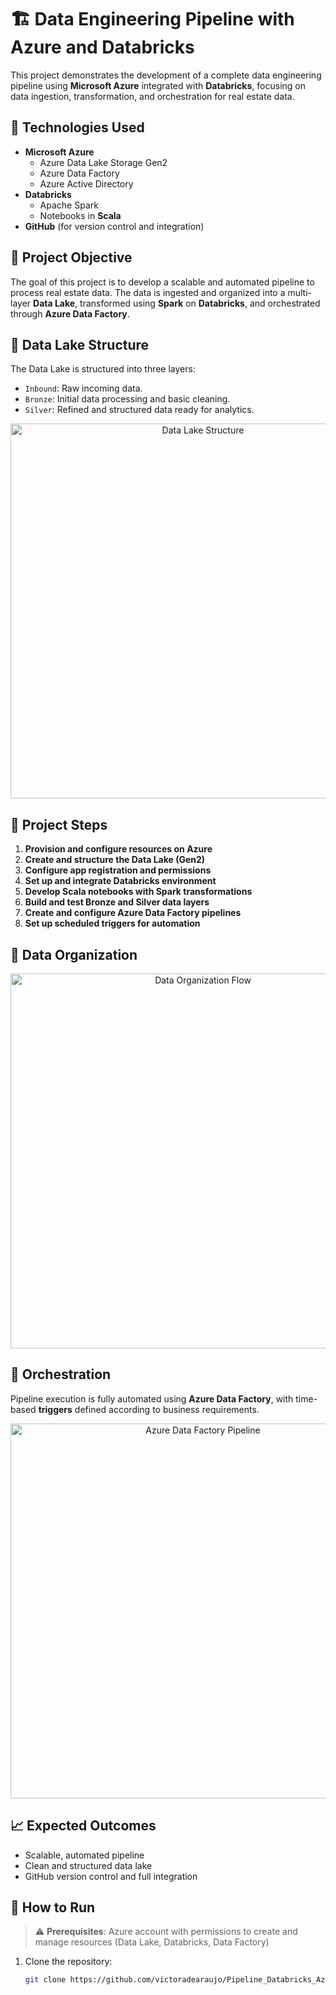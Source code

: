 # 🏗️ Data Engineering Pipeline with Azure and Databricks

This project demonstrates the development of a complete data engineering pipeline using **Microsoft Azure** integrated with **Databricks**, focusing on data ingestion, transformation, and orchestration for real estate data.

## 🚀 Technologies Used

- **Microsoft Azure**
  - Azure Data Lake Storage Gen2
  - Azure Data Factory
  - Azure Active Directory
- **Databricks**
  - Apache Spark
  - Notebooks in **Scala**
- **GitHub** (for version control and integration)

## 📌 Project Objective

The goal of this project is to develop a scalable and automated pipeline to process real estate data. The data is ingested and organized into a multi-layer **Data Lake**, transformed using **Spark** on **Databricks**, and orchestrated through **Azure Data Factory**.

## 🧱 Data Lake Structure

The Data Lake is structured into three layers:

- `Inbound`: Raw incoming data.
- `Bronze`: Initial data processing and basic cleaning.
- `Silver`: Refined and structured data ready for analytics.

<p align="center">
  <img src="assets/data-lake-structure.png" alt="Data Lake Structure" width="600"/>
</p>

## 🔧 Project Steps

1. **Provision and configure resources on Azure**
2. **Create and structure the Data Lake (Gen2)**
3. **Configure app registration and permissions**
4. **Set up and integrate Databricks environment**
5. **Develop Scala notebooks with Spark transformations**
6. **Build and test Bronze and Silver data layers**
7. **Create and configure Azure Data Factory pipelines**
8. **Set up scheduled triggers for automation**

## 📂 Data Organization

<p align="center">
  <img src="assets/data-organization.png" alt="Data Organization Flow" width="600"/>
</p>

## 🔄 Orchestration

Pipeline execution is fully automated using **Azure Data Factory**, with time-based **triggers** defined according to business requirements.

<p align="center">
  <img src="assets/data-factory-pipeline.png" alt="Azure Data Factory Pipeline" width="600"/>
</p>

## 📈 Expected Outcomes

- Scalable, automated pipeline
- Clean and structured data lake
- GitHub version control and full integration

## 🧪 How to Run

> ⚠️ **Prerequisites**: Azure account with permissions to create and manage resources (Data Lake, Databricks, Data Factory)

1. Clone the repository:
   ```bash
   git clone https://github.com/victoradearaujo/Pipeline_Databricks_Azure.git
